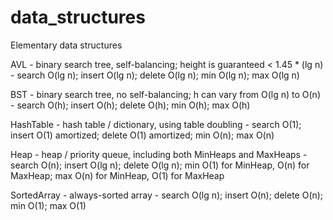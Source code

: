 # data_structures
Elementary data structures

AVL - binary search tree, self-balancing; height is guaranteed < 1.45 * (lg n) - 
    search O(lg n);
    insert O(lg n);
    delete O(lg n);
    min O(lg n);
    max O(lg n)

BST - binary search tree, no self-balancing; h can vary from O(lg n) to O(n) - 
    search O(h);
    insert O(h);
    delete O(h);
    min O(h);
    max O(h)

HashTable - hash table / dictionary, using table doubling - 
    search O(1);
    insert O(1) amortized;
    delete O(1) amortized;
    min O(n);
    max O(n) 

Heap - heap / priority queue, including both MinHeaps and MaxHeaps - 
    search O(n);
    insert O(lg n);
    delete O(lg n);
    min O(1) for MinHeap, O(n) for MaxHeap;
    max O(n) for MinHeap, O(1) for MaxHeap

SortedArray - always-sorted array - 
    search O(lg n);
    insert O(n);
    delete O(n);
    min O(1);
    max O(1)
